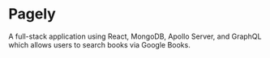 # Pagely
A full-stack application using React, MongoDB, Apollo Server, and GraphQL which allows users to search books via Google Books. 
